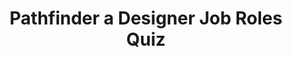 ---
layout: projectpage
title: Pathfinder a Designer Job Roles Quiz
small_title: Pathfinder
order: 4
thumbnail_path: PathFinder01.jpg
thumbnail_alt: Computer and Phone Mockup wiht Homepage
description: The perfect tool to find the ideal job for designers
category: Product Design
timeline: One Week in September 2020
tools: [' Miro ',' Figma ']
scope: Desktop
collaboration: [' Ana Gouveia ',' André Mota ',' Daniela Oliveira ',' Sofia Vintém ' ]
the_challenge_text: 
  - paragraph: When you are a designer, sometimes you don't know what to call yourself when people ask what you do because there are many roles, some of them even seem to overlap. 
  - paragraph: Additionally, when you want to get a job, you find yourself reading all the job offers' details trying to understand if you have the right skills because you don't know the correct term of what you actually do. With this solution we simplified the process of identifying the kind of designer that you are, so you can easily find the right job for you.
images:
  - image_path: PathFinder02.jpg
    image_alt: Computer and Phone Mockup wiht Homepage
  - image_path: PathFinder03.jpg
    image_alt: Computer and Phone Mockup wiht Homepage
  - image_path: PathFinder04.jpg
    image_alt: Computer and Phone Mockup wiht Homepage
behance_link: 114600153/Pathfinder-a-Designer-Job-Roles-Quiz
---